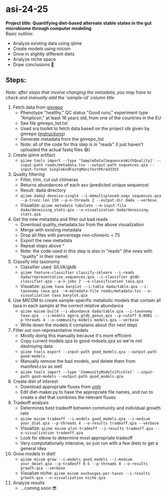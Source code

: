# asi-24-25
**Project title: Quantifying diet-based alternate stable states in the gut microbiome through computer modeling**  
Basic outline:   
* Analyze existing data using qiime
* Create models using micom
* Grow in slightly different diets
* Analyze niche space
* Draw conclusions 🕺

## Steps: 
_Note: after steps that involve changing the metadata, you may have to check and manually add the 'sample-id' column title_
1. Fetch data from [gmrepo](https://gmrepo.humangut.info/)
   * Phenotype "healthy," QC status "Good runs," experiment type "Amplicon," at least 18 years old, from one of the countries in the EU
   * See file gmrepo_list.txt
   * Used sra toolkit to fetch data based on the project ids given by gmrepo ([instructions](https://github.com/ncbi/sra-tools/wiki/08.-prefetch-and-fasterq-dump))
   * Generate metadata from the gmrepo_list
   * Note: all of the code for this step is in "reads" (I just haven't uploaded the actual fastq files 😅)
2. Create qiime artifact
   * `qiime tools import --type 'SampleData[SequencesWithQuality]' --input-path reads/metadata.tsv --output-path sequences.qza --input-format SingleEndFastqManifestPhred33V2`
3. Quality filtering
   * Filter, trim, cut out chimeras
   * Returns abundances of each asv (predicted unique sequence)
   * Result: dada directory
   * `qiime dada2 denoise-single --i-demultiplexed-seqs sequences.qza --p-trunc-len 150 --p-n-threads 2 --output-dir dada --verbose`
   * Visualize: `qiime metadata tabulate --m-input-file dada/denoising_stats.qza --o-visualization dada/denoising-stats.qza`
4. Get the new metadata and filter out bad reads
   * Download quality_metadata.tsv from the above visualization
   * Merge with existing metadata
   * Drop all files with percentage non-chimeric < 75
   * Export the new metadata
   * Repeat steps above ^
   * Note: the code used in this step is also in "reads" (the ones with "quality" in their name)
5. Classify into taxonomy
   * Classifier used: SILVA/gtdb
   * `qiime feature-classifier classify-sklearn --i-reads dada/representative_sequences.qza --i-classifier gtdb-classifier.qza --p-n-jobs 2 --o-classification taxa.qza`
   * Visualize: `qiime taxa barplot --i-table dada/table.qza --i-taxonomy taxa.qza --m-metadata-file reads/metadata.tsv --o-visualization taxa_barplot.qza`
6. Use MICOM to create sample-specific metabolic models that contain all taxa in each sample at the correct relative abundance
   * `qiime micom build --i-abundance dada/table.qza --i-taxonomy taxa.qza  --i-models agora_gtdb_genus.qza --p-cutoff 0.0001 --p-threads 4 --o-community-models models.qza --verbose`
   * Write down the models it complains about (for next step)
7. Filter out non-representative models
   * Mostly doing this manually because it's more efficient
   * Copy current models.qza to good-mdoels.qza so we're not destroying data
   * `qiime tools export --input-path good_models.qza --output-path good-models`
   * Manually remove the bad models, and delete them from manifest.csv as well
   * `qiime tools import --type 'CommunityModels[Pickle]' --input-path good-models --output-path good_models.qza`
8. Create diet of interest
   * Download appropriate fluxes from [vmh](https://www.vmh.life/#nutrition)
   * Edit diet-maker.py to have the appropriate file names, and run to create a diet that combines the relevant fluxes
7. Tradeoff analysis
   * Determines best tradeoff between community and individual growth rate
   * `qiime micom tradeoff --i-models good_models.qza --i-medium your_diet.qza --p-threads 4 --o-results tradeoff.qza --verbose`
   * Visualize: `qiime micom plot-tradeoff --i-results tradeoff.qza --o-visualization tradeoff.qza`
   * Look for elbow to determine most appropriate tradeoff
   * Very computationally intensive, so just run with a few diets to get a general idea
8. Grow models in diet!
   * `qiime micom grow --i-models good_models --i-medium your_deiet.qza --p-tradeoff 0.5 --p-threads 4 --o-results growth.qza --verbose`
   * Visualize niche: `qiime micom exchanges-per-taxon --i-results growth.qza --o-visualization niche.qza`
9. Analyze results
    * ...coming soon 😎
